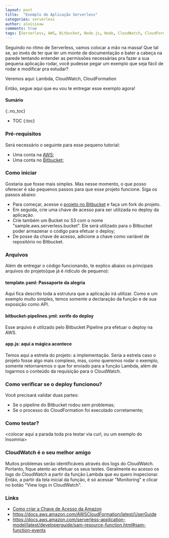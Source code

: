 ```yaml
---
layout: post
title:  "Exemplo de Aplicação Serverless"
categories: serverless
author: aloisioaw
comments: true
tags: [Serverless, AWS, Bitbucket, Node.js, Node, CloudWatch, CloudFormation]
---
```



Seguindo no ritmo de Serverless, vamos colocar a mão na massa!
Que tal se, ao invés de ter que ler um monte de documentação e bater a cabeça na parede tentando entender as permissões necessárias pra fazer a sua pequena aplicação rodar, você pudesse pegar um exemplo que seja fácil de rodar e modificar pra estudar?

Veremos aqui: Lambda, CloudWatch, CloudFormation

Então, segue aqui que eu vou te entregar esse exemplo agora!

#### Sumário
{:.no_toc}

- TOC 
{:toc}


### Pré-requisitos
Será necessário o seguinte para esse pequeno tutorial:
 - Uma conta na [AWS](https://aws.amazon.com/);
 - Uma conta no [Bitbucket](https://bitbucket.org/);

### Como iniciar

Gostaria que fosse mais simples. Mas nesse momento, o que posso oferecer é são pequenos passos para que esse projeto funcione. Siga os passos abaixo:
- Para começar, acesse o [projeto no Bitbucket](https://bitbucket.org/aloisioaw/sample-aws-serverless) e faça um fork do projeto.
- Em seguida, crie uma chave de acesso para ser utilizada no deploy da aplicação.
- Crie também um Bucket no S3 com o nome "sample.aws.serverless.bucket". Ele será utilizado para o Bitbucket poder armazenar o código para efetuar o deploy;<link>
- De posse da chave de acesso, adicione a chave como variável de repositório no Bitbucket.<link>

### Arquivos

Além de entregar o código funcionando, te explico abaixo os principais arquivos do projeto(que já é ridículo de pequeno):

#### template.yaml: Passaporte da alegria

Aqui fica descrito toda a estrutura que a aplicação irá utilizar. Como e um exemplo muito simples, temos somente a declaração da função e de sua exposição como API.

#### bitbucket-pipelines.yml: xerife do deploy

Esse arquivo é utilizado pelo Bitbucket Pipeline pra efetuar o deploy na AWS.

#### app.js: aqui a mágica acontece

Temos aqui a estrela do projeto: a implementação. Seria a estrela caso o projeto fosse algo mais complexo, mas, como queremos rodar o exemplo, somente retornaremos o que for enviado para a função Lambda, além de logarmos o conteúdo da requisição para o CloudWatch.

### Como verificar se o deploy funcionou?

Você precisará validar duas partes:
 - Se o pipeline do Bitbucket rodou sem problemas;
 - Se o processo do CloudFormation foi executado corretamente;

### Como testar?
<colocar aqui a parada toda pra testar via curl, ou um exemplo do Insomnia>

### CloudWatch é o seu melhor amigo

Muitos problemas serão identificáveis através dos logs do CloudWatch. Portanto, fique atento ao efetuar os seus testes. Geralmente eu acesso os logs do CloudWatch a partir da função Lambda que eu quero inspecionar. Então, a partir da tela inicial da função, é só acessar "Monitoring" e clicar no botão "View logs in CloudWatch".

### Links

- [Como criar a Chave de Acesso da Amazon](https://docs.aws.amazon.com/IAM/latest/UserGuide/id_credentials_access-keys.html#Using_CreateAccessKey)
- https://docs.aws.amazon.com/AWSCloudFormation/latest/UserGuide
- https://docs.aws.amazon.com/serverless-application-model/latest/developerguide/sam-resource-function.html#sam-function-events